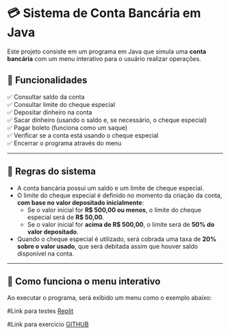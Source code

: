 # 💳 Sistema de Conta Bancária em Java

Este projeto consiste em um programa em Java que simula uma **conta bancária** com um menu interativo para o usuário realizar operações.  

## 📝 Funcionalidades

✅ Consultar saldo da conta  
✅ Consultar limite do cheque especial  
✅ Depositar dinheiro na conta  
✅ Sacar dinheiro (usando o saldo e, se necessário, o cheque especial)  
✅ Pagar boleto (funciona como um saque)  
✅ Verificar se a conta está usando o cheque especial  
✅ Encerrar o programa através do menu  

---

## 📌 Regras do sistema

- A conta bancária possui um saldo e um limite de cheque especial.
- O limite do cheque especial é definido no momento da criação da conta, **com base no valor depositado inicialmente**:
  - Se o valor inicial for **R$ 500,00 ou menos**, o limite do cheque especial será de **R$ 50,00**.
  - Se o valor inicial for **acima de R$ 500,00**, o limite será de **50% do valor depositado**.
- Quando o cheque especial é utilizado, será cobrada uma taxa de **20% sobre o valor usado**, que será debitada assim que houver saldo disponível na conta.

---

## 🚀 Como funciona o menu interativo

Ao executar o programa, será exibido um menu como o exemplo abaixo:

#Link para testes
[Replit](https://replit.com/join/rnhftdjjcb-danilodhmjogos)

#Link para exercicio
[GITHUB](https://github.com/digitalinnovationone/exercicios-java-basico/blob/main/exercicios/3%20-%20Java%20e%20a%20Arte%20da%20Abstra%C3%A7%C3%A3o%20com%20Classes%20e%20Encapsulamento.md)
